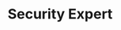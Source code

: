 ---
title: Security Expert
description: Secure your apps and workloads like never before. Learn how HPE secures…
image: /img/role/security-expert.png
width: large
priority: 6
frontpage: true
tags:
  - security-expert
---